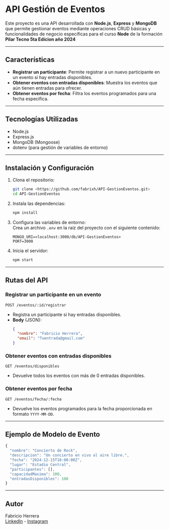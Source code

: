 
# **API Gestión de Eventos**  

Este proyecto es una API desarrollada con **Node.js**, **Express** y **MongoDB** que permite gestionar eventos mediante operaciones CRUD básicas y funcionalidades de negocio específicas para el curso **Node** de la formación **Pilar Tecno 5ta Edicion año 2024**
 

----

## **Características**

- **Registrar un participante**: Permite registrar a un nuevo participante en un evento si hay entradas disponibles.
- **Obtener eventos con entradas disponibles**: Muestra los eventos que aún tienen entradas para ofrecer.
- **Obtener eventos por fecha**: Filtra los eventos programados para una fecha específica.

---

## **Tecnologías Utilizadas**
- Node.js  
- Express.js  
- MongoDB (Mongoose)  
- dotenv (para gestión de variables de entorno)

---

## **Instalación y Configuración**

1. Clona el repositorio:
   ```bash
   git clone <https://github.com/fabrixh/API-GestionEventos.git>
   cd API-GestionEventos
   ```

2. Instala las dependencias:
   ```bash
   npm install
   ```

3. Configura las variables de entorno:  
   Crea un archivo `.env` en la raíz del proyecto con el siguiente contenido:
   ```
   MONGO_URI=<localhost:3000/db/API-GestionEventos>
   PORT=3000
   ```

4. Inicia el servidor:
   ```bash
   npm start
   ```

---

## **Rutas del API**

### **Registrar un participante en un evento**  
`POST /eventos/:id/registrar`  
- Registra un participante si hay entradas disponibles.  
- **Body** (JSON):
   ```json
   {
     "nombre": "Fabricio Herrera",
     "email": "Tuentrada@gmail.com"
   }
   ```

### **Obtener eventos con entradas disponibles**  
`GET /eventos/disponibles`  
- Devuelve todos los eventos con más de 0 entradas disponibles.

### **Obtener eventos por fecha**  
`GET /eventos/fecha/:fecha`  
- Devuelve los eventos programados para la fecha proporcionada en formato `YYYY-MM-DD`.

---

## **Ejemplo de Modelo de Evento**

```javascript
{
  "nombre": "Concierto de Rock",
  "descripcion": "Un concierto en vivo al aire libre.",
  "fecha": "2024-12-15T18:00:00Z",
  "lugar": "Estadio Central",
  "participantes": [],
  "capacidadMaxima": 100,
  "entradasDisponibles": 100
}
```

---

## **Autor**  
Fabricio Herrera  
[LinkedIn](https://www.linkedin.com/in/fabrixh) - [Instagram](https://www.instagram.com/fabrixh)  

